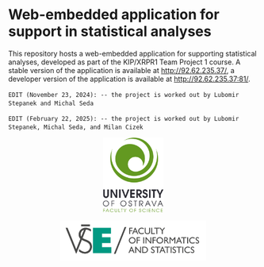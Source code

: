 # Web-embedded application for support in statistical analyses

This repository hosts a web-embedded application for supporting statistical analyses, developed as part of the KIP/XRPR1 Team Project 1 course.
A stable version of the application is available at <a href="http://92.62.235.37/" target="_blank">http://92.62.235.37/</a>, a developer version of the application is available at <a href="http://92.62.235.37:81/" target="_blank">http://92.62.235.37:81/</a>.

`EDIT (November 23, 2024): -- the project is worked out by Lubomir Stepanek and Michal Seda`

`EDIT (February 22, 2025): -- the project is worked out by Lubomir Stepanek, Michal Seda, and Milan Cizek`

<p align="center">
<a href = "https://prf.osu.eu/" target = "_blank">
    <img
        src = "https://raw.githubusercontent.com/LStepanek/web_embedded_application_for_support_in_statistical_analyses/refs/heads/main/www/images/logo_univesity_of_ostrava.png"
        style = "height:150px;"
    >
</a>
</p>
<p align="center">
<a href = "https://fis.vse.cz/english/" target = "_blank">
    <img
        src = "https://raw.githubusercontent.com/LStepanek/web_embedded_application_for_support_in_statistical_analyses/refs/heads/main/www/images/logo_faculty_of_informatics_and_statistics.png"
        style = "height:80px;"
    >
</a>
</p>
